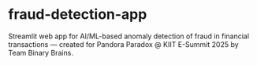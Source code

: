 # fraud-detection-app
Streamlit web app for AI/ML-based anomaly detection of fraud in financial transactions — created for Pandora Paradox @ KIIT E-Summit 2025 by Team Binary Brains.
